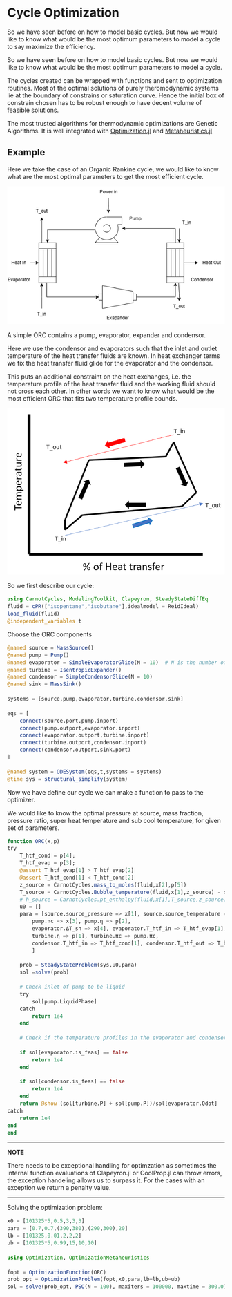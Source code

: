 # Cycle Optimization

So we have seen before on how to model basic cycles. But now we would like to know what would be the most optimum parameters to model a cycle to say maximize the efficiency.


So we have seen before on how to model basic cycles. But now we would like to know what would be the most optimum parameters to model a cycle.

The cycles created can be wrapped with functions and sent to optimization routines. Most of the optimal solutions of purely theromodynamic systems lie at the boundary of constrains or saturation curve. Hence the initial box of constrain chosen has to be robust enough to have decent volume of feasible solutions.

The most trusted algorithms for thermodynamic optimizations are Genetic Algorithms. It is well integrated with
[Optimization.jl](https://docs.sciml.ai/Optimization/stable/) and [Metaheuristics.jl](https://github.com/jmejia8/Metaheuristics.jl)



## Example

Here we take the case of an Organic Rankine cycle, we would like to know what are the most optimal parameters to get the most efficient cycle. 

![Simple_ORC_with_basic_glide](Images/ORCOptimization/ORC_Simple.png) 

A simple ORC contains a pump, evaporator, expander and condensor.

Here we use the condensor and evaporators such that the inlet and outlet temperature of the heat transfer fluids are known. In heat exchanger terms we fix the heat transfer fluid glide for the evaporator and the condensor. 

This puts an additional constraint on the heat exchanges, i.e. the temperature profile of the heat transfer fluid and the working fluid should not cross each other. In other words we want to know what would be the most efficient ORC that fits two temperature profile bounds.

![Simple_ORC_optimization](Images/ORCOptimization/ORC_SchematicOptimization.png)


So we first describe our cycle:
```julia
using CarnotCycles, ModelingToolkit, Clapeyron, SteadyStateDiffEq
fluid = cPR(["isopentane","isobutane"],idealmodel = ReidIdeal)
load_fluid(fluid)
@independent_variables t
```

Choose the ORC components
```julia
@named source = MassSource()
@named pump = Pump()
@named evaporator = SimpleEvaporatorGlide(N = 10)  # N is the number of interal discretization points
@named turbine = IsentropicExpander()
@named condensor = SimpleCondensorGlide(N = 10)
@named sink = MassSink()

systems = [source,pump,evaporator,turbine,condensor,sink]

eqs = [
    connect(source.port,pump.inport)
    connect(pump.outport,evaporator.inport)
    connect(evaporator.outport,turbine.inport)
    connect(turbine.outport,condensor.inport)
    connect(condensor.outport,sink.port)
]

@named system = ODESystem(eqs,t,systems = systems)
@time sys = structural_simplify(system)
```

Now we have define our cycle we can make a function to pass to the optimizer.



We would like to know the optimal pressure at source, mass fraction, pressure ratio, super heat temperature and sub cool temperature, for given set of parameters.

```julia
function ORC(x,p)
try
    T_htf_cond = p[4];
    T_htf_evap = p[3];
    @assert T_htf_evap[1] > T_htf_evap[2]
    @assert T_htf_cond[1] < T_htf_cond[2]
    z_source = CarnotCycles.mass_to_moles(fluid,x[2],p[5])
    T_source = CarnotCycles.Bubble_temperature(fluid,x[1],z_source) - x[5]
    # h_source = CarnotCycles.pt_enthalpy(fluid,x[1],T_source,z_source)
    u0 = []
    para = [source.source_pressure => x[1], source.source_temperature => T_source, source.source_mdot => p[5], source.source_x => x[2],
        pump.πc => x[3], pump.η => p[2],
        evaporator.ΔT_sh => x[4], evaporator.T_htf_in => T_htf_evap[1], evaporator.T_htf_out => T_htf_evap[2],
        turbine.η => p[1], turbine.πc => pump.πc,
        condensor.T_htf_in => T_htf_cond[1], condensor.T_htf_out => T_htf_cond[2], condensor.ΔT_sc => x[5]
        ]

    prob = SteadyStateProblem(sys,u0,para)
    sol =solve(prob)
    
    # Check inlet of pump to be liquid
    try
        sol[pump.LiquidPhase]
    catch
        return 1e4
    end

    # Check if the temperature profiles in the evaporator and condenser are feasible

    if sol[evaporator.is_feas] == false
        return 1e4
    end

    if sol[condensor.is_feas] == false
        return 1e4
    end
    return @show (sol[turbine.P] + sol[pump.P])/sol[evaporator.Qdot]
catch
    return 1e4
end
end
```

---
**NOTE**

There needs to be exceptional handling for optimzation as sometimes the internal function evaluations of Clapeyron.jl or CoolProp.jl can throw errors, the exception handeling allows us to surpass it. For the cases with an exception we return a penalty value. 

---

Solving the optimization problem:
```julia
x0 = [101325*5,0.5,3,3,3]
para = [0.7,0.7,(390,380),(290,300),20]
lb = [101325,0.01,2,2,2]
ub = [101325*5,0.99,15,10,10]

using Optimization, OptimizationMetaheuristics

fopt = OptimizationFunction(ORC)
prob_opt = OptimizationProblem(fopt,x0,para,lb=lb,ub=ub)
sol = solve(prob_opt, PSO(N = 100), maxiters = 100000, maxtime = 300.0)
```